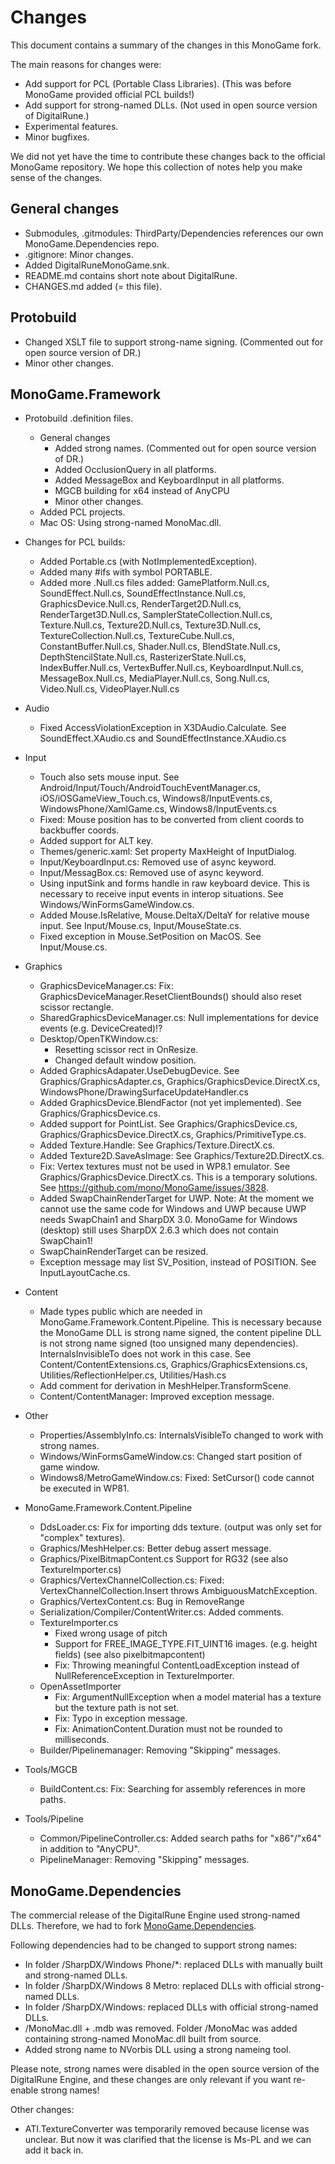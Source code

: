 # Changes

This document contains a summary of the changes in this MonoGame fork.

The main reasons for changes were:

* Add support for PCL (Portable Class Libraries). (This was before MonoGame provided official PCL builds!)
* Add support for strong-named DLLs. (Not used in open source version of DigitalRune.)
* Experimental features.
* Minor bugfixes.

We did not yet have the time to contribute these changes back to the official MonoGame repository.
We hope this collection of notes help you make sense of the changes.


## General changes

* Submodules, .gitmodules: ThirdParty/Dependencies references our own MonoGame.Dependencies repo.
* .gitignore: Minor changes.
* Added DigitalRuneMonoGame.snk.
* README.md contains short note about DigitalRune.
* CHANGES.md added (= this file).

## Protobuild
* Changed XSLT file to support strong-name signing. (Commented out for open source version of DR.)
* Minor other changes.

## MonoGame.Framework

* Protobuild .definition files.
    * General changes
        * Added strong names. (Commented out for open source version of DR.)
        * Added OcclusionQuery in all platforms.
        * Added MessageBox and KeyboardInput in all platforms.
        * MGCB building for x64 instead of AnyCPU
        * Minor other changes.
    * Added PCL projects.
    * Mac OS: Using strong-named MonoMac.dll.
* Changes for PCL builds:
    * Added Portable.cs (with NotImplementedException).
    * Added many #ifs with symbol PORTABLE.
    * Added more .Null.cs files added: GamePlatform.Null.cs, SoundEffect.Null.cs, 
SoundEffectInstance.Null.cs, GraphicsDevice.Null.cs, RenderTarget2D.Null.cs, RenderTarget3D.Null.cs,
SamplerStateCollection.Null.cs, Texture.Null.cs, Texture2D.Null.cs, Texture3D.Null.cs, 
TextureCollection.Null.cs, TextureCube.Null.cs, ConstantBuffer.Null.cs, Shader.Null.cs, 
BlendState.Null.cs, DepthStencilState.Null.cs, RasterizerState.Null.cs, IndexBuffer.Null.cs, 
VertexBuffer.Null.cs, KeyboardInput.Null.cs, MessageBox.Null.cs, MediaPlayer.Null.cs, Song.Null.cs, 
Video.Null.cs, VideoPlayer.Null.cs
* Audio
    * Fixed AccessViolationException in X3DAudio.Calculate. 
      See SoundEffect.XAudio.cs and SoundEffectInstance.XAudio.cs
* Input
    * Touch also sets mouse input. 
      See Android/Input/Touch/AndroidTouchEventManager.cs, 
      iOS/iOSGameView_Touch.cs, Windows8/InputEvents.cs, WindowsPhone/XamlGame.cs, Windows8/InputEvents.cs
    * Fixed: Mouse position has to be converted from client coords to backbuffer coords.
    * Added support for ALT key.
    * Themes/generic.xaml: Set property MaxHeight of InputDialog.
    *  Input/KeyboardInput.cs: Removed use of async keyword.
    * Input/MessagBox.cs: Removed use of async keyword.
    * Using inputSink and forms handle in raw keyboard device.
This is necessary to receive input events in interop situations. See Windows/WinFormsGameWindow.cs.
    * Added Mouse.IsRelative, Mouse.DeltaX/DeltaY for relative mouse input. See Input/Mouse.cs, 
Input/MouseState.cs.
    * Fixed exception in Mouse.SetPosition on MacOS. See Input/Mouse.cs.

* Graphics
    * GraphicsDeviceManager.cs: Fix: GraphicsDeviceManager.ResetClientBounds() should also reset scissor rectangle.
    * SharedGraphicsDeviceManager.cs: Null implementations for device events (e.g. DeviceCreated)!?
    * Desktop/OpenTKWindow.cs:
        * Resetting scissor rect in OnResize.
        * Changed default window position.
    * Added GraphicsAdapater.UseDebugDevice. See Graphics/GraphicsAdapter.cs, 
Graphics/GraphicsDevice.DirectX.cs, WindowsPhone/DrawingSurfaceUpdateHandler.cs
    * Added GraphicsDevice.BlendFactor (not yet implemented). See Graphics/GraphicsDevice.cs.
    * Added support for PointList. See Graphics/GraphicsDevice.cs, Graphics/GraphicsDevice.DirectX.cs,
Graphics/PrimitiveType.cs.
    * Added Texture.Handle: See Graphics/Texture.DirectX.cs.
    * Added Texture2D.SaveAsImage: See Graphics/Texture2D.DirectX.cs.
    * Fix: Vertex textures must not be used in WP8.1 emulator. See Graphics/GraphicsDevice.DirectX.cs.
This is a temporary solutions. See https://github.com/mono/MonoGame/issues/3828. 
    * Added SwapChainRenderTarget for UWP.
	    Note: At the moment we cannot use the same code for Windows and UWP because UWP needs SwapChain1 and SharpDX 3.0. MonoGame for Windows (desktop) still uses SharpDX 2.6.3 which does not contain SwapChain1!
    *  SwapChainRenderTarget can be resized.
    *  Exception message may list SV_Position, instead of POSITION. See InputLayoutCache.cs.

* Content
    * Made types public which are needed in MonoGame.Framework.Content.Pipeline.
      This is necessary because the MonoGame DLL is strong name signed, the content pipeline DLL is not strong name signed (too unsigned many dependencies). InternalsInvisibleTo does not work in this case.
      See Content/ContentExtensions.cs, Graphics/GraphicsExtensions.cs, Utilities/ReflectionHelper.cs,
      Utilities/Hash.cs
    * Add comment for derivation in MeshHelper.TransformScene.
    * Content/ContentManager: Improved exception message.

* Other
    * Properties/AssemblyInfo.cs: InternalsVisibleTo changed to work with strong names.
    * Windows/WinFormsGameWindow.cs:  Changed start position of game window.
    * Windows8/MetroGameWindow.cs: Fixed: SetCursor() code cannot be executed in WP81.

* MonoGame.Framework.Content.Pipeline
    * DdsLoader.cs: Fix for importing dds texture. (output was only set for "complex" textures).
    * Graphics/MeshHelper.cs: Better debug assert message.
    * Graphics/PixelBitmapContent.cs Support for RG32 (see also TextureImporter.cs)
    *  Graphics/VertexChannelCollection.cs: Fixed: VertexChannelCollection.Insert throws AmbiguousMatchException.
    * Graphics/VertexContent.cs: Bug in RemoveRange
    * Serialization/Compiler/ContentWriter.cs: Added comments.
    * TextureImporter.cs
        * Fixed wrong usage of pitch
        * Support for FREE_IMAGE_TYPE.FIT_UINT16 images. (e.g. height fields) (see also pixelbitmapcontent)
        * Fix: Throwing meaningful ContentLoadException instead of NullReferenceException in TextureImporter.
    * OpenAssetImporter
        * Fix: ArgumentNullException when a model material has a texture but the texture path is not set.
        * Fix: Typo in exception message.
        * Fix: AnimationContent.Duration must not be rounded to milliseconds.
    * Builder/Pipelinemanager: Removing "Skipping" messages.

* Tools/MGCB
    * BuildContent.cs: Fix: Searching for assembly references in more paths.

* Tools/Pipeline
    * Common/PipelineController.cs: Added search paths for "x86"/"x64" in addition to "AnyCPU".
    * PipelineManager: Removing "Skipping" messages.


## MonoGame.Dependencies

The commercial release of the DigitalRune Engine used strong-named DLLs. Therefore, we had to fork
[MonoGame.Dependencies](https://github.com/DigitalRune/MonoGame.Dependencies). 

Following dependencies had to be changed to support strong names:

* In folder /SharpDX/Windows Phone/*: replaced DLLs with manually built and strong-named DLLs.
* In folder /SharpDX/Windows 8 Metro: replaced DLLs with official strong-named DLLs.
* In folder /SharpDX/Windows: replaced DLLs with official strong-named DLLs.
* /MonoMac.dll + .mdb was removed. Folder /MonoMac was added containing strong-named MonoMac.dll 
built from source.
* Added strong name to NVorbis DLL using a strong nameing tool.

Please note, strong names were disabled in the open source version of the DigitalRune Engine, and 
these changes are only relevant if you want re-enable strong names! 

Other changes:

* ATI.TextureConverter was temporarily removed because license was unclear. But now it was clarified
that the license is Ms-PL and we can add it back in.
